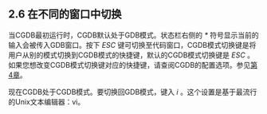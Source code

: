 2.6 在不同的窗口中切换
----------------------

当CGDB最初运行时，CGDB默认处于GDB模式。状态栏右侧的 *\** 符号显示当前的输入会被传入GDB窗口。按下 *ESC* 键可切换至代码窗口，CGDB模式切换键是将用户从别的模式切换到CGDB模式的快捷键，默认的CGDB模式切换键是 *ESC* 。如果您想改变CGDB模式切换键对应的快捷键，请查阅CGDB的配置选项。参见[第4章](<4.0.md>)。

现在CGDB处于CGDB模式。要切换回GDB模式，键入 *i* 。这个设置是基于最流行的Unix文本编辑器：vi。

